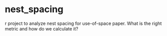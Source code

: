# nest_spacing
r project to analyze nest spacing for use-of-space paper. What is the right metric and how do we calculate it?
